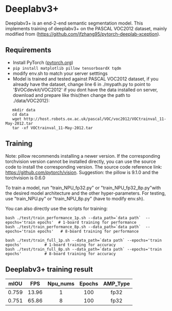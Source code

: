 # Deeplabv3+

Deeplabv3+ is an end-2-end semantic segmentation model. This implements training of deeplabv3+ on the PASCAL VOC2012 dataset, mainly modified from (https://github.com/jfzhang95/pytorch-deeplab-xception).


## Requirements

- Install PyTorch ([pytorch.org](http://pytorch.org))
- `pip install matplotlib pillow tensorboardX tqdm`
- modify env.sh to match your server setttings
- Model is trained and tested against PASCAL VOC2012 dataset, if you already have the dataset, change line 6 in ./mypath.py to point to '$VOCdevkit/VOC2012'
  if you dont have the data installed on server, download and prepare like this(then change the path to ./data/VOC2012): 
```
   mkdir data
   cd data
   wget http://host.robots.ox.ac.uk/pascal/VOC/voc2012/VOCtrainval_11-May-2012.tar
   tar -xf VOCtrainval_11-May-2012.tar
```
## Training
Note: pillow recommends installing a newer version. If the corresponding torchvision version cannot be installed directly, you can use the source code to install the corresponding version. The source code reference link: https://github.com/pytorch/vision.
Suggestion: the pillow is 9.1.0 and the torchvision is 0.6.0

To train a model, run "train_NPU_fp32.py" or "train_NPU_fp32_8p.py"with the desired model architecture and the other hyper-parameters.
For testing, use "train_NPU.py" or "train_NPU_8p.py" (have to modify env.sh).

You can also directly use the scripts for training:

```
bash ./test/train_performance_1p.sh --data_path=`data path`  --epochs='train epochs'  # 1-board training for performance
bash ./test/train_performance_8p.sh --data_path=`data path`  --epochs='train epochs'   # 8-board training for performance

bash ./test/train_full_1p.sh --data_path=`data path` --epochs='train epochs'          # 1-board training for accuracy
bash ./test/train_full_8p.sh --data_path=`data path` --epochs='train epochs'          # 8-board training for accuracy

```

## Deeplabv3+ training result

| mIOU    | FPS       | Npu_nums | Epochs   | AMP_Type |
| :------:| :------: | :------:  | :------: | :------: |
| 0.759   | 13.96     | 1        | 100      | fp32     |
| 0.751   | 65.86     | 8        | 100      | fp32     |
